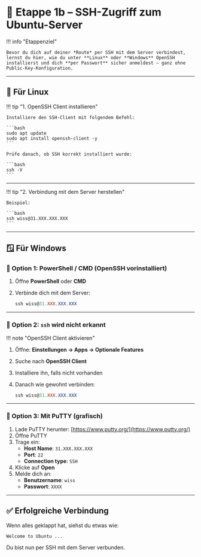# 🔐 Etappe 1b – SSH-Zugriff zum Ubuntu-Server

!!! info "Etappenziel"

    Bevor du dich auf deiner *Route* per SSH mit dem Server verbindest, lernst du hier, wie du unter **Linux** oder **Windows** OpenSSH installierst und dich **per Passwort** sicher anmeldest – ganz ohne Public-Key-Konfiguration.

---

## 🐧 Für Linux

!!! tip "1. OpenSSH Client installieren"

    Installiere den SSH-Client mit folgendem Befehl:

    ```bash
    sudo apt update
    sudo apt install openssh-client -y
    ```

    Prüfe danach, ob SSH korrekt installiert wurde:

    ```bash
    ssh -V
    ```

---

!!! tip "2. Verbindung mit dem Server herstellen"

    Beispiel:

    ```bash
    ssh wiss@31.XXX.XXX.XXX
    ```

---

## 🪟 Für Windows

### 🔹 Option 1: PowerShell / CMD (OpenSSH vorinstalliert)

1. Öffne **PowerShell** oder **CMD**  
2. Verbinde dich mit dem Server:

    ```powershell
    ssh wiss@31.XXX.XXX.XXX
    ```

---

### 🔹 Option 2: `ssh` wird nicht erkannt

!!! note "OpenSSH Client aktivieren"

1. Öffne: **Einstellungen → Apps → Optionale Features**  
2. Suche nach **OpenSSH Client**  
3. Installiere ihn, falls nicht vorhanden  
4. Danach wie gewohnt verbinden:

    ```powershell
    ssh wiss@31.XXX.XXX.XXX
    ```

---

### 🔹 Option 3: Mit PuTTY (grafisch)

1. Lade PuTTY herunter: [https://www.putty.org/](https://www.putty.org/)  
2. Öffne PuTTY  
3. Trage ein:
   - **Host Name**: `31.XXX.XXX.XXX`
   - **Port**: `22`
   - **Connection type**: `SSH`
4. Klicke auf **Open**
5. Melde dich an:
   - **Benutzername**: `wiss`
   - **Passwort**: `XXXX`

---

## ✅ Erfolgreiche Verbindung

Wenn alles geklappt hat, siehst du etwas wie:

```bash
Welcome to Ubuntu ...
```

Du bist nun per SSH mit dem Server verbunden.
